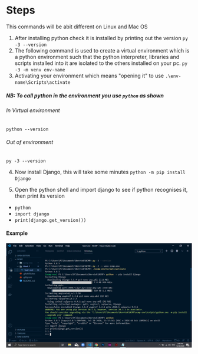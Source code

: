 # Steps
This commands will be abit different on Linux and Mac OS

1. After installing python check it is installed by printing out the version
`py -3 --version`
2. The following command is used to create a virtual environment which is a python environment such that the python interpreter, libraries and scripts installed into it are isolated to the others installed on your pc.
`py -3 -m venv env-name`
3. Activating your environment which means "opening it" to use
`.\env-name\Scripts\activate`
##### NB: To call python in the environment you use `python` as shown
###### In Virtual environment
`python --version`
###### Out of environment 
`py -3 --version`

4. Now install Django, this will take some minutes
`python -m pip install Django`

5. Open the python shell and import django to see if python recognises it, then print its version
- `python`
- `import django`
- `print(django.get_version())`

#### Example
<img src="Task1.png">

